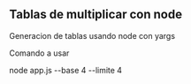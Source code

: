
## Tablas de multiplicar con node

Generacion de tablas usando node con yargs

Comando a usar

node app.js --base 4  --limite 4

